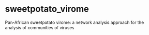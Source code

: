 # sweetpotato_virome
Pan-African sweetpotato virome: a network analysis approach for the analysis of communities of viruses
